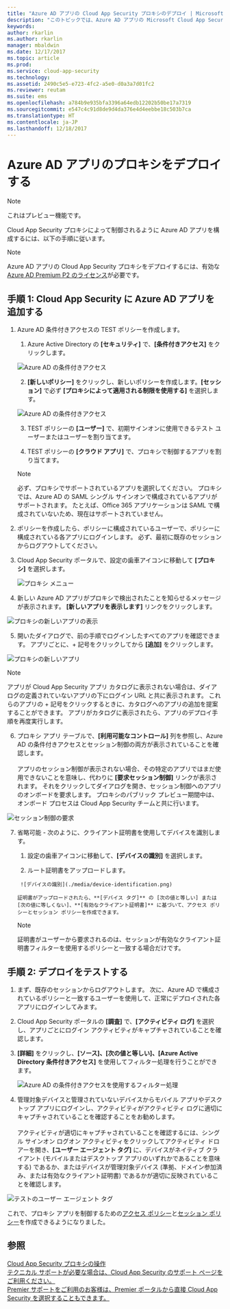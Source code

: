 ```yaml
---
title: "Azure AD アプリの Cloud App Security プロキシのデプロイ | Microsoft Docs"
description: "このトピックでは、Azure AD アプリの Microsoft Cloud App Security プロキシをデプロイする方法について説明します。"
keywords: 
author: rkarlin
ms.author: rkarlin
manager: mbaldwin
ms.date: 12/17/2017
ms.topic: article
ms.prod: 
ms.service: cloud-app-security
ms.technology: 
ms.assetid: 2490c5e5-e723-4fc2-a5e0-d0a3a7d01fc2
ms.reviewer: reutam
ms.suite: ems
ms.openlocfilehash: a784b9e935bfa3396a64edb12202b50be17a7319
ms.sourcegitcommit: e547c4c91d8de9d4da376e4d4eebbe18c503b7ca
ms.translationtype: HT
ms.contentlocale: ja-JP
ms.lasthandoff: 12/18/2017
---
```

# <a name="deploy-proxy-for-azure-ad-apps"></a>Azure AD アプリのプロキシをデプロイする

> [!NOTE]
> これはプレビュー機能です。

Cloud App Security プロキシによって制御されるように Azure AD アプリを構成するには、以下の手順に従います。

> [!NOTE]
> Azure AD アプリの Cloud App Security プロキシをデプロイするには、有効な [Azure AD Premium P2 のライセンス](https://docs.microsoft.com/azure/active-directory/license-users-groups)が必要です。

## <a name="step-1-add-azure-ad-apps-in-cloud-app-security"></a>手順 1: Cloud App Security に Azure AD アプリを追加する  

1. Azure AD 条件付きアクセスの TEST ポリシーを作成します。

    1. Azure Active Directory の **[セキュリティ]** で、**[条件付きアクセス]** をクリックします。

     ![Azure AD の条件付きアクセス](./media/aad-conditional-access.png)

    2. **[新しいポリシー]** をクリックし、新しいポリシーを作成します。**[セッション]** で必ず **[プロキシによって適用される制限を使用する]** を選択します。

     ![Azure AD の条件付きアクセス](./media/proxy-deploy-restrictions-aad.png)

    3. TEST ポリシーの **[ユーザー]** で、初期サインオンに使用できるテスト ユーザーまたはユーザーを割り当てます。
    
    4. TEST ポリシーの **[クラウド アプリ]** で、プロキシで制御するアプリを割り当てます。 

     > [!NOTE]
     >必ず、プロキシでサポートされているアプリを選択してください。 プロキシでは、Azure AD の SAML シングル サインオンで構成されているアプリがサポートされます。 たとえば、Office 365 アプリケーションは SAML で構成されていないため、現在はサポートされていません。


2.  ポリシーを作成したら、ポリシーに構成されているユーザーで、ポリシーに構成されている各アプリにログインします。 必ず、最初に既存のセッションからログアウトしてください。

3.  Cloud App Security ポータルで、設定の歯車アイコンに移動して **[プロキシ]** を選択します。 
    
      ![プロキシ メニュー](./media/proxy-menu.png)

4.  新しい Azure AD アプリがプロキシで検出されたことを知らせるメッセージが表示されます。 **[新しいアプリを表示します]** リンクをクリックします。

 ![プロキシの新しいアプリの表示](./media/proxy-view-new-apps.png)

5.  開いたダイアログで、前の手順でログインしたすべてのアプリを確認できます。 アプリごとに、+ 記号をクリックしてから **[追加]** をクリックします。

 ![プロキシの新しいアプリ](./media/proxy-new-app.png)

 > [!NOTE]
 > アプリが Cloud App Security アプリ カタログに表示されない場合は、ダイアログの定義されていないアプリの下にログイン URL と共に表示されます。 これらのアプリの + 記号をクリックするときに、カタログへのアプリの追加を提案することができます。 アプリがカタログに表示されたら、アプリのデプロイ手順を再度実行します。 

6.  プロキシ アプリ テーブルで、**[利用可能なコントロール]** 列を参照し、Azure AD の条件付きアクセスとセッション制御の両方が表示されていることを確認します。 <br></br>アプリのセッション制御が表示されない場合、その特定のアプリではまだ使用できないことを意味し、代わりに **[要求セッション制御]** リンクが表示されます。 それをクリックしてダイアログを開き、セッション制御へのアプリのオンボードを要求します。 プロキシのパブリック プレビュー期間中は、オンボード プロセスは Cloud App Security チームと共に行います。
  
 ![セッション制御の要求](./media/request-session-control.png)

7. 省略可能 - 次のように、クライアント証明書を使用してデバイスを識別します。

      1. 設定の歯車アイコンに移動して、**[デバイスの識別]** を選択します。

      2. ルート証明書をアップロードします。

        ![デバイスの識別](./media/device-identification.png)
 
       証明書がアップロードされたら、**[デバイス タグ]** の [次の値と等しい] または [次の値に等しくない]、**[有効なクライアント証明書]** に基づいて、アクセス ポリシーとセッション ポリシーを作成できます。
 
      > [!NOTE]
      >証明書がユーザーから要求されるのは、セッションが有効なクライアント証明書フィルターを使用するポリシーと一致する場合だけです。 

## <a name="step-2-test-the-deployment"></a>手順 2: デプロイをテストする

1. まず、既存のセッションからログアウトします。 次に、Azure AD で構成されているポリシーと一致するユーザーを使用して、正常にデプロイされた各アプリにログインしてみます。 

2.  Cloud App Security ポータルの **[調査]** で、**[アクティビティ ログ]** を選択し、アプリごとにログイン アクティビティがキャプチャされていることを確認します。

3.  **[詳細]** をクリックし、**[ソース]、[次の値と等しい]、[Azure Active Directory 条件付きアクセス]** を使用してフィルター処理を行うことができます。

     ![Azure AD の条件付きアクセスを使用するフィルター処理](./media/sso-logon.png)

3. 管理対象デバイスと管理されていないデバイスからモバイル アプリやデスクトップ アプリにログインし、アクティビティがアクティビティ ログに適切にキャプチャされていることを確認することをお勧めします。<br></br>
アクティビティが適切にキャプチャされていることを確認するには、シングル サインオン ログオン アクティビティをクリックしてアクティビティ ドロアーを開き、**[ユーザー エージェント タグ]** に、デバイスがネイティブ クライアント (モバイルまたはデスクトップ アプリのいずれかであることを意味する) であるか、またはデバイスが管理対象デバイス (準拠、ドメイン参加済み、または有効なクライアント証明書) であるかが適切に反映されていることを確認します。
 
 ![テストのユーザー エージェント タグ](./media/domain-joined.png)


これで、プロキシ アプリを制御するための[アクセス ポリシー](access-policy-aad.md)と[セッション ポリシー](session-policy-aad.md)を作成できるようになりました。



## <a name="see-also"></a>参照  
[Cloud App Security プロキシの操作](proxy-intro-aad.md)   
[テクニカル サポートが必要な場合は、Cloud App Security のサポート ページをご利用ください。](http://support.microsoft.com/oas/default.aspx?prid=16031)   
[Premier サポートをご利用のお客様は、Premier ポータルから直接 Cloud App Security を選択することもできます。](https://premier.microsoft.com/)  
  
